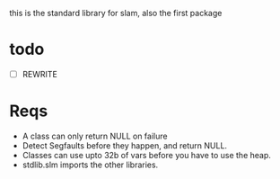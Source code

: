 this is the standard library for slam, also the first package

# todo

- [ ] REWRITE

# Reqs

- A class can only return NULL on failure
- Detect Segfaults before they happen, and return NULL.
- Classes can use upto 32b of vars before you have to use the heap.
- stdlib.slm imports the other libraries. 
